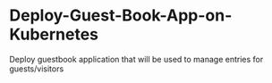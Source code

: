 # Deploy-Guest-Book-App-on-Kubernetes
Deploy guestbook application that will be used to manage entries for guests/visitors
